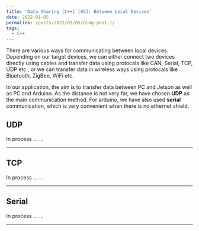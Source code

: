 ```yaml
---
title: 'Data Sharing [C++] [05]: Between Local Devices'
date: 2022-01-05
permalink: /posts/2022/01/05/blog-post-1/
tags:
  - C++
---
```


There are various ways for communicating between local devices. Depending on our target devices, we can either connect two devices directly using cables and transfer data using protocals like CAN, Serial, TCP, UDP etc., or we can transfer data in wireless ways using protocals like Bluetooth, ZigBee, WiFi etc. 

In our application, the aim is to transfer data between PC and Jetson as well as PC and Arduino. As the distance is not very far, we have chosen __UDP__ as the main communication method. For arduino, we have also used __serial__ communication, which is very convenient when there is no ethernet shield. 

## UDP
In process ... ...

---
## TCP
In process ... ...

---
## Serial
In process ... ...

---



